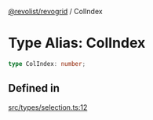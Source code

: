 [@revolist/revogrid](README.md) / ColIndex

# Type Alias: ColIndex

```ts
type ColIndex: number;
```

## Defined in

[src/types/selection.ts:12](https://github.com/revolist/revogrid/blob/834ef2bcc7d11d36bb9e66716a7f07087a633494/src/types/selection.ts#L12)
